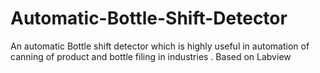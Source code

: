 # Automatic-Bottle-Shift-Detector
An automatic Bottle shift detector which is highly useful in automation of canning of product and bottle filing in industries . Based on Labview
